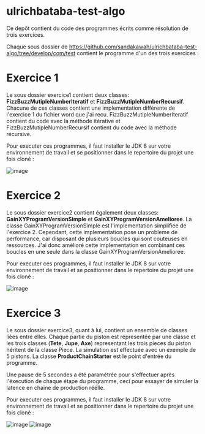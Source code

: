 # ulrichbataba-test-algo

 Ce depôt contient du code des programmes écrits comme résolution de trois exercices. 
 
 Chaque sous dossier de https://github.com/sandakawah/ulrichbataba-test-algo/tree/develop/com/test contient le programme d'un des trois exercices :

# Exercice 1
Le sous dossier exercice1 contient deux classes: **FizzBuzzMutipleNumberIteratif** et **FizzBuzzMutipleNumberRecursif**. Chacune de ces classes contient une implementation différente de l'exercice 1 du fichier word que j'ai recu. FizzBuzzMutipleNumberIteratif contient du code avec la méthode itérative et FizzBuzzMutipleNumberRecursif contient du code avec la méthode récursive.

Pour executer ces programmes, il faut installer le JDK 8 sur votre environnement de travail et se positionner dans le repertoire du projet une fois cloné :

![image](https://user-images.githubusercontent.com/48927618/175297399-32693f79-5e18-4e31-bc7e-378f0f559ac8.png)

# Exercice 2
Le sous dossier exercice2 contient également deux classes: **GainXYProgramVersionSimple** et **GainXYProgramVersionAmelioree**. La classe GainXYProgramVersionSimple est l'implementation simplifiée de l'exercice 2. Cependant, cette implementation pose un probleme de performance, car disposant de plusieurs boucles qui sont couteuses en ressources. J'ai donc amélioré cette implementation en combinant ces boucles en une seule dans la classe GainXYProgramVersionAmelioree. 

Pour executer ces programmes, il faut installer le JDK 8 sur votre environnement de travail et se positionner dans le repertoire du projet une fois cloné :

![image](https://user-images.githubusercontent.com/48927618/175300683-cc934d1f-6325-4421-9ea5-aeed2f27dc7d.png)

# Exercice 3
Le sous dossier exercice3, quant à lui, contient un ensemble de classes liées entre elles. Chaque partie du piston est representée par une classe et les trois classes (**Tete**, **Jupe**, **Axe**) representant les trois pieces du piston héritent de la classe Piece. La simulation est effectuée avec un exemple de 5 pistons. La classe **ProductChainStarter** est le point d'entrée du programme. 

Une pause de 5 secondes a été paramétrée pour s'effectuer après l'éxecution de chaque étape du programme, ceci pour essayer de simuler la latence en chaine de production réélle.

Pour executer ces programmes, il faut installer le JDK 8 sur votre environnement de travail et se positionner dans le repertoire du projet une fois cloné :

![image](https://user-images.githubusercontent.com/48927618/175313613-d306939c-97f2-4762-b1b4-57a7cc940129.png)
![image](https://user-images.githubusercontent.com/48927618/175313718-54c43f96-c4c2-4d99-b6f5-02fa375a30b2.png)
